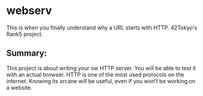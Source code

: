 # webserv
This is when you finally understand why a URL starts with HTTP.
42Tokyo's Rank5 project.

## Summary:
This project is about writing your ow HTTP server.
You will be able to test it with an actual browser.
HTTP is one of the most used protocols on the internet.
Knowing its arcane will be useful, even if you won’t be working on a website.
